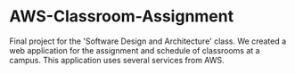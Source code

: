 # AWS-Classroom-Assignment
Final project for the 'Software Design and Architecture' class. We created a web application for the assignment and schedule of classrooms at a campus. This application uses several services from AWS.
